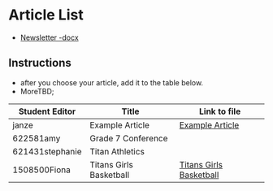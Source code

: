 # Article List
- [Newsletter -docx]()

## Instructions
- after you choose your article, add it to the table below.
- MoreTBD; 

Student Editor | Title | Link to file
--- | --- | ---
janze | Example Article | [Example Article](example.md)
622581amy | Grade 7 Conference | 
621431stephanie | Titan Athletics |
1508500Fiona | Titans Girls Basketball | [Titans Girls Basketball](Titansgirlsbasketball.md)

